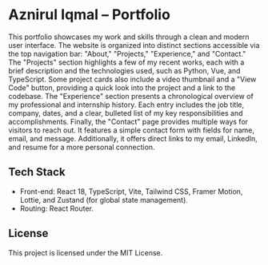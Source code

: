 # Aznirul Iqmal – Portfolio


This portfolio showcases my work and skills through a clean and modern user interface. The website is organized into distinct sections accessible via the top navigation bar: "About," "Projects," "Experience," and "Contact."
The "Projects" section highlights a few of my recent works, each with a brief description and the technologies used, such as Python, Vue, and TypeScript. Some project cards also include a video thumbnail and a "View Code" button, providing a quick look into the project and a link to the codebase.
The "Experience" section presents a chronological overview of my professional and internship history. Each entry includes the job title, company, dates, and a clear, bulleted list of my key responsibilities and accomplishments.
Finally, the "Contact" page provides multiple ways for visitors to reach out. It features a simple contact form with fields for name, email, and message. Additionally, it offers direct links to my email, LinkedIn, and resume for a more personal connection.

## Tech Stack
 - Front-end: React 18, TypeScript, Vite, Tailwind CSS, Framer Motion, Lottie, and Zustand (for global state management).
 - Routing: React Router.

## License
This project is licensed under the MIT License.
